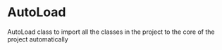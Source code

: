 # AutoLoad
AutoLoad class to import all the classes in the project to the core of the project automatically
